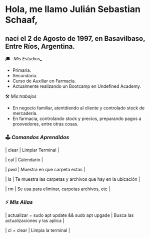 # Hola, me llamo Julián Sebastian Schaaf,
## naci el 2 de Agosto de 1997, en Basavilbaso, Entre Ríos, Argentina.

🎓 -*Mis Estudios*_
- Primaria.
- Secundaria.
- Curso de Auxiliar en Farmacia.
- Actualmente realizando un Bootcamp en Undefined Academy.

🛠 _*Mis trabajos*_
- En negocio familiar, atentdiendo al cliente y controlado stock de mercadería.
- En farmacia, controlando stock y precios, preparando pagos a proovedores, entre otras cosas.

### 🕹 _*Comandos Aprendidos*_
| clear | Limpiar Terminal |

| cal | Calendario |

| pwd | Muestra en que carpeta estas |

| ls | Te muestra las carpetas y archivos que hay en la ubicación |

| rm | Se usa para eliminar, carpetas archivos, etc |


### ⚡ _*Mis Alias*_
| actualizar = sudo apt update && sudo apt upgade | Busca las actualizaciones y las aplica |

| cl = clear | Limpia la terminal |
